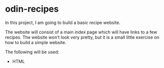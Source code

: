 # odin-recipes

In this project, I am going to build a basic recipe website.

The website will consist of a main index page which will have links to a few recipes. The website won’t look very pretty, but it is a small little exercise on how to build a simple website.

The following will be used:
* HTML